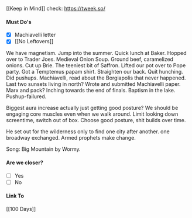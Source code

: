 [[Keep in Mind]]
check: https://tweek.so/
#### Must Do's
- [x] Machiavelli letter
- [x] [[No Leftovers]]

We have magnetism. Jump into the summer. Quick lunch at Baker. Hopped over to Trader Joes. Medieval Onion Soup. Ground beef, caramelized onions. Cut up Brie. The teeniest bit of Saffron. Lifted our pot over to Pope party. Got a Temptemus papam shirt. Straighten our back. Quit hunching. Did pushups. Machiavelli, read about the Borgiapolis that never happened. Last two sunsets living in north? Wrote and submitted Machiavelli paper. Marx and pack? Inching towards the end of finals. Baptism in the lake. Pushup-failured.

Biggest aura increase actually just getting good posture?
We should be engaging core muscles even when we walk around. 
Limit looking down screentime, switch out of box.
Choose good posture, shit builds over time.

He set out for the wilderness only to find one city after another. one broadway exchanged.
Armed prophets make change.

Song: Big Mountain by Wormy.
#### Are we closer?
- [ ] Yes
- [ ] No
#### Link To
[[100 Days]]